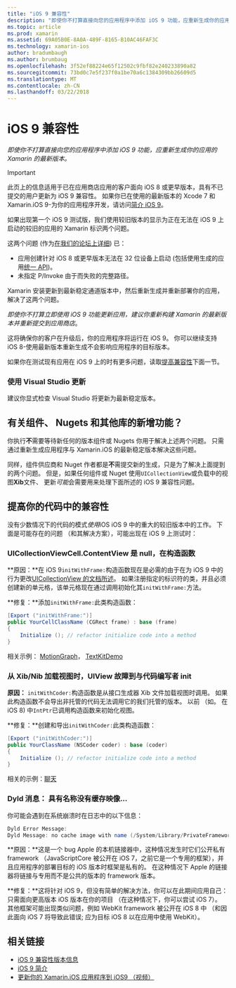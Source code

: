```yaml
---
title: "iOS 9 兼容性"
description: "即使你不打算直接向您的应用程序中添加 iOS 9 功能，应重新生成你的应用的 Xamarin 的最新版本。"
ms.topic: article
ms.prod: xamarin
ms.assetid: 69A05B0E-8A0A-489F-8165-B10AC46FAF3C
ms.technology: xamarin-ios
author: bradumbaugh
ms.author: brumbaug
ms.openlocfilehash: 3f52ef88224e65f12502c9fbf82e240233890a82
ms.sourcegitcommit: 73bd0c7e5f237f0a1be70a6c1384309bb26609d5
ms.translationtype: MT
ms.contentlocale: zh-CN
ms.lasthandoff: 03/22/2018
---
```

# <a name="ios-9-compatibility"></a>iOS 9 兼容性

_即使你不打算直接向您的应用程序中添加 iOS 9 功能，应重新生成你的应用的 Xamarin 的最新版本。_

> [!IMPORTANT]
> 此页上的信息适用于已在应用商店应用的客户面向 iOS 8 或更早版本，具有不已提交的用户更新为 iOS 9 兼容性。 如果你已在使用的最新版本的 Xcode 7 和 Xamarin.iOS 9-为你的应用程序开发，请访问[简介 iOS 9](~/ios/platform/introduction-to-ios9/index.md)。

如果出现第一个 iOS 9 测试版，我们使用较旧版本的显示为正在无法在 iOS 9 上启动的较旧的应用的 Xamarin 标识两个问题。

这两个问题 (作为[在我们的论坛上详细](http://forums.xamarin.com/discussion/comment/131529/#Comment_131529)) 已：

- 应用创建针对 iOS 8 或更早版本无法在 32 位设备上启动 (包括使用生成的应用[统一 API](~/cross-platform/macios/unified/index.md))。
- 未指定 P/Invoke 由于而失败的完整路径。

Xamarin 安装更新到最新稳定通道版本中，然后重新生成并重新部署你的应用，解决了这两个问题。

_即使你不打算立即使用 iOS 9 功能更新应用，建议你重新构建 Xamarin 的最新版本并重新提交到应用商店_。



这将确保你的客户在升级后，你的应用程序将运行在 iOS 9。
你可以继续支持 iOS 8-使用最新版本重新生成不会影响应用程序的目标版本。

如果你在测试现有应用在 iOS 9 上的时有更多问题，读取[提高兼容性](#compat)下面一节。


### <a name="updating-with-visual-studio"></a>使用 Visual Studio 更新

建议你显式检查 Visual Studio 将更新为最新稳定版本。

## <a name="what-about-components-nugets-and-other-libraries"></a>有关组件、 Nugets 和其他库的新增功能？

你执行**不**需要等待新任何的版本组件或 Nugets 你用于解决上述两个问题。
只需通过重新生成应用程序与 Xamarin.iOS 的最新稳定版本解决这些问题。

同样，组件供应商和 Nuget 作者都是**不**需提交新的生成，只是为了解决上面提到的两个问题。 但是，如果任何组件或 Nuget 使用`UICollectionView`或负载中的视图**Xib**文件、 更新*可能*会需要用来处理下面所述的 iOS 9 兼容性问题。


<a name="compat" />

## <a name="improving-compatibility-in-your-code"></a>提高你的代码中的兼容性

没有少数情况下的代码的模式*使用*iOS iOS 9 中的重大的较旧版本中的工作。 下面是可能存在的问题 （和其解决方案），可能出现在 iOS 9 上测试时：

### <a name="uicollectionviewcellcontentview-is-null-in-constructors"></a>UICollectionViewCell.ContentView 是 null，在构造函数

**原因：**在 iOS 9`initWithFrame:`构造函数现在是必需的由于在为 iOS 9 中的行为更改[UICollectionView 的文档所述](https://developer.apple.com/library/ios/documentation/UIKit/Reference/UICollectionView_class/#//apple_ref/occ/instm/UICollectionView/dequeueReusableCellWithReuseIdentifier:forIndexPath)。 如果注册指定的标识符的类，并且必须创建新的单元格，该单元格现在通过调用初始化其`initWithFrame:`方法。

**修复：**添加`initWithFrame:`此类构造函数：

```csharp
[Export ("initWithFrame:")]
public YourCellClassName (CGRect frame) : base (frame)
{
    Initialize (); // refactor initialize code into a method
}
```

相关示例： [MotionGraph](https://github.com/xamarin/monotouch-samples/commit/3c1b7a4170c001e7290db9babb2b7a6dddeb8bcb)， [TextKitDemo](https://github.com/xamarin/monotouch-samples/commit/23ea01b37326963b5ebf68bbcc1edd51c66a28d6)



### <a name="uiview-fails-to-init-with-coder-when-loading-a-view-from-a-xibnib"></a>从 Xib/Nib 加载视图时，UIView 故障到与代码编写者 init

**原因：** `initWithCoder:`构造函数是从接口生成器 Xib 文件加载视图时调用。 如果此构造函数不会导出非托管的代码无法调用它的我们托管的版本。 以前 （如。 在 iOS 8) 中`IntPtr`已调用构造函数来初始化视图。

**修复：**创建和导出`initWithCoder:`此类构造函数：

```csharp
[Export ("initWithCoder:")]
public YourClassName (NSCoder coder) : base (coder)
{
    Initialize (); // refactor initialize code into a method
}
```

相关的示例：[聊天](https://github.com/xamarin/monotouch-samples/commit/7b81138d52e5f3f1aa3769fcb08f46122e9b6a88)


### <a name="dyld-message-no-cache-image-with-name"></a>Dyld 消息： 具有名称没有缓存映像...

你可能会遇到在系统崩溃时在日志中的以下信息：

```csharp
Dyld Error Message:
Dyld Message: no cache image with name (/System/Library/PrivateFrameworks/JavaScriptCore.framework/JavaScriptCore)
```

**原因：**这是一个 bug Apple 的本机链接器中，这种情况发生时它们公开私有 framework （JavaScriptCore 被公开在 iOS 7，之前它是一个专用的框架），并且应用程序的部署目标的 iOS 版本时框架是私有的。 在这种情况下 Apple 的链接器将链接与专用而不是公共的版本的 framework 版本。

**修复：**这将针对 iOS 9，但没有简单的解决方法，你可以在此期间应用自己： 只需面向更高版本 iOS 版本在你的项目 （在这种情况下，你可以尝试 iOS 7）。 其他框架可能出现类似问题，例如 WebKit framework 被公开在 iOS 8 中 （和因此面向 iOS 7 将导致此错误; 应为目标 iOS 8 以在应用中使用 WebKit）。



## <a name="related-links"></a>相关链接

- [iOS 9 兼容性版本信息](https://releases.xamarin.com/ios-hotfix-for-ios-9-preview-xcode-6/)
- [iOS 9 简介](~/ios/platform/introduction-to-ios9/index.md)
- [更新你的 Xamarin.iOS 应用程序到 iOS9 （视频）](https://university.xamarin.com/lightninglectures/Updating-your-XamariniOS-apps-to-iOS9)

